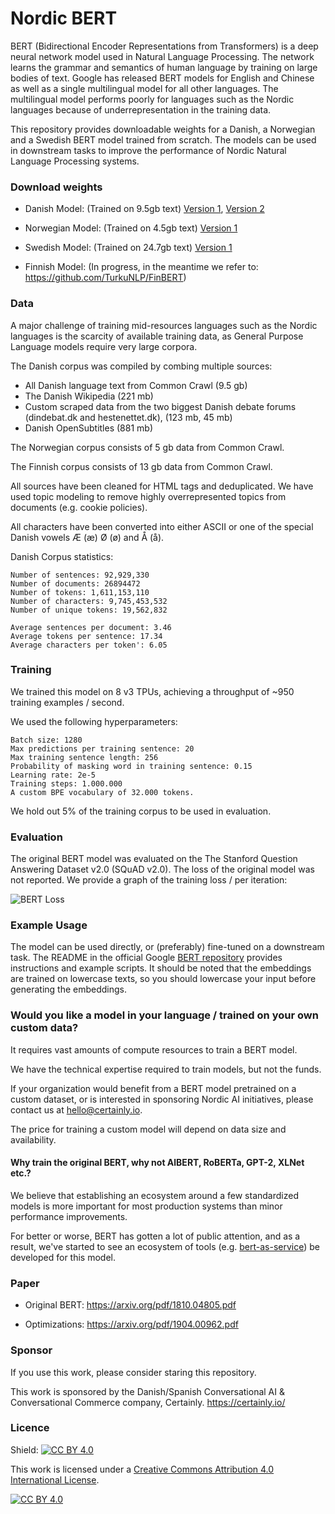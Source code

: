 Nordic BERT
============

BERT (Bidirectional Encoder Representations from Transformers) is a deep neural network model used in Natural Language Processing. The network learns the grammar and semantics of human language by training on large bodies of text. Google has released BERT models for English and Chinese as well as a single multilingual model for all other languages. The multilingual model performs poorly for languages such as the Nordic languages because of underrepresentation in the training data.

This repository provides downloadable weights for a Danish, a Norwegian and a Swedish BERT model trained from scratch. The models can be used in downstream tasks to improve the performance of Nordic Natural Language Processing systems.

### Download weights

- Danish Model: (Trained on 9.5gb text)
[Version 1](https://www.dropbox.com/s/b2ycb6l3icla0m1/danish_bert_uncased.zip?dl=1),
[Version 2](https://www.dropbox.com/s/19cjaoqvv2jicq9/danish_bert_uncased_v2.zip?dl=1)

- Norwegian Model: (Trained on 4.5gb text)
[Version 1](https://www.dropbox.com/s/avlcftcfm9k6gp0/norwegian_bert_uncased.zip?dl=1) 

- Swedish Model: (Trained on 24.7gb text)
[Version 1](https://www.dropbox.com/s/w38jslro7tb1j4m/swedish_bert_uncased.zip?dl=1) 

- Finnish Model:
(In progress, in the meantime we refer to: https://github.com/TurkuNLP/FinBERT)

### Data

A major challenge of training mid-resources languages such as the Nordic languages is the scarcity of available training data, as General Purpose Language models require very large corpora.

The Danish corpus was compiled by combing multiple sources:

- All Danish language text from Common Crawl (9.5 gb)
- The Danish Wikipedia (221 mb)
- Custom scraped data from the two biggest Danish debate forums (dindebat.dk and hestenettet.dk), (123 mb, 45 mb)
- Danish OpenSubtitles (881 mb)

The Norwegian corpus consists of 5 gb data from Common Crawl.

The Finnish corpus consists of 13 gb data from Common Crawl.

All sources have been cleaned for HTML tags and deduplicated. We have used topic modeling to remove highly overrepresented topics from documents (e.g. cookie policies).

All characters have been converted into either ASCII or one of the special Danish vowels Æ (æ) Ø (ø) and Å (å).

Danish Corpus statistics:

```
Number of sentences: 92,929,330
Number of documents: 26894472
Number of tokens: 1,611,153,110
Number of characters: 9,745,453,532
Number of unique tokens: 19,562,832

Average sentences per document: 3.46
Average tokens per sentence: 17.34
Average characters per token': 6.05
```

### Training

We trained this model on 8 v3 TPUs, achieving a throughput of ~950 training examples / second.

We used the following hyperparameters:

```
Batch size: 1280
Max predictions per training sentence: 20
Max training sentence length: 256
Probability of masking word in training sentence: 0.15
Learning rate: 2e-5
Training steps: 1.000.000
A custom BPE vocabulary of 32.000 tokens.
```

We hold out 5% of the training corpus to be used in evaluation.

### Evaluation

The original BERT model was evaluated on the The Stanford Question Answering Dataset v2.0 (SQuAD v2.0). The loss of the original model was not reported. We provide a graph of the training loss / per iteration:

![BERT Loss](/img/BERT%20loss.png)

### Example Usage

The model can be used directly, or (preferably) fine-tuned on a downstream task. The README in the official Google [BERT repository](https://github.com/google-research/bert) provides instructions and example scripts. It should be noted that the embeddings are trained on lowercase texts, so you should lowercase your input before generating the embeddings.

### Would you like a model in your language / trained on your own custom data?

It requires vast amounts of compute resources to train a BERT model.

We have the technical expertise required to train models, but not the funds.

If your organization would benefit from a BERT model pretrained on a custom dataset, or is interested in sponsoring Nordic AI initiatives, please contact us at hello@certainly.io.

The price for training a custom model will depend on data size and availability.

#### Why train the original BERT, why not AlBERT, RoBERTa, GPT-2, XLNet etc.?

We believe that establishing an ecosystem around a few standardized models is more important
for most production systems than minor performance improvements.

For better or worse, BERT has gotten a lot of public attention, and as a result, we've started to see an ecosystem of tools
(e.g. [bert-as-service](https://github.com/hanxiao/bert-as-service)) be developed for this model.

### Paper

- Original BERT: https://arxiv.org/pdf/1810.04805.pdf

- Optimizations: https://arxiv.org/pdf/1904.00962.pdf

### Sponsor

If you use this work, please consider staring this repository.

This work is sponsored by the Danish/Spanish Conversational AI & Conversational Commerce company, Certainly.
https://certainly.io/

### Licence

Shield: [![CC BY 4.0][cc-by-shield]][cc-by]

This work is licensed under a [Creative Commons Attribution 4.0 International
License][cc-by].

[![CC BY 4.0][cc-by-image]][cc-by]

[cc-by]: http://creativecommons.org/licenses/by/4.0/
[cc-by-image]: https://i.creativecommons.org/l/by/4.0/88x31.png
[cc-by-shield]: https://img.shields.io/badge/License-CC%20BY%204.0-lightgrey.svg
